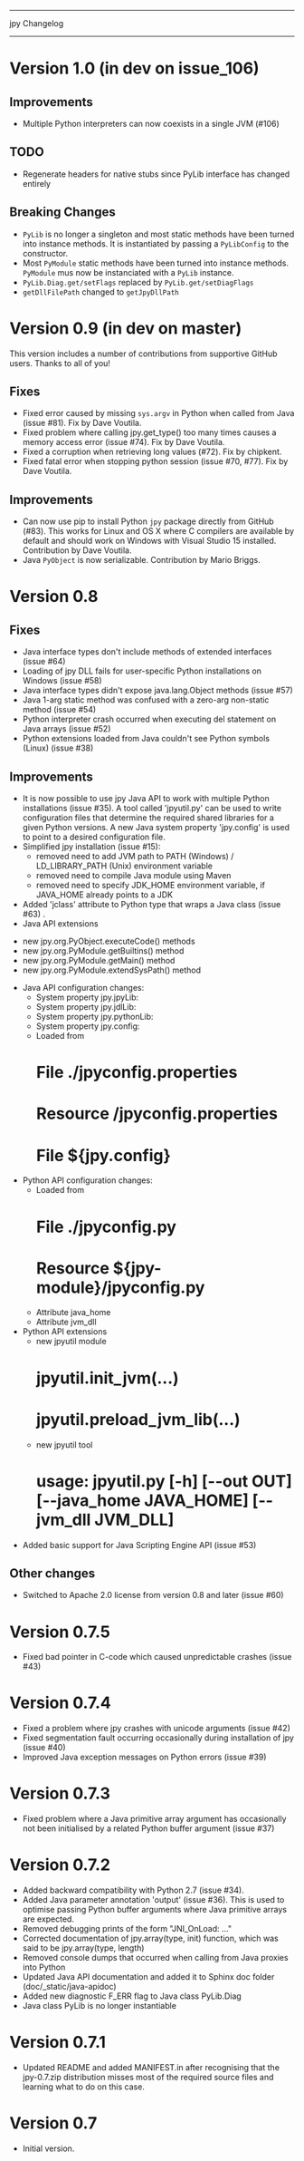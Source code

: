 *************
jpy Changelog
*************

Version 1.0 (in dev on issue_106)
=================================

Improvements
------------

* Multiple Python interpreters can now coexists in a single JVM (#106)

TODO
----

* Regenerate headers for native stubs since PyLib interface has changed entirely 

Breaking Changes
----------------

* `PyLib` is no longer a singleton and most static methods have been turned into instance methods. 
  It is instantiated by passing a `PyLibConfig` to the constructor.
* Most `PyModule` static methods have been turned into instance methods. `PyModule` mus now be instanciated with a 
  `PyLib` instance. 
* `PyLib.Diag.get/setFlags` replaced by `PyLib.get/setDiagFlags`
* `getDllFilePath` changed to `getJpyDllPath`


Version 0.9 (in dev on master)
==============================

This version includes a number of contributions from supportive GitHub users. Thanks to all of you! 

Fixes
-----

* Fixed error caused by missing `sys.argv` in Python when called from Java (issue #81). Fix by Dave Voutila.
* Fixed problem where calling jpy.get_type() too many times causes a memory access error (issue #74). Fix by Dave Voutila.
* Fixed a corruption when retrieving long values (#72). Fix by chipkent. 
* Fixed fatal error when stopping python session (issue #70, #77). Fix by Dave Voutila.

Improvements
------------

* Can now use pip to install Python `jpy` package directly from GitHub (#83).
  This works for Linux and OS X where C compilers are available by default 
  and should work on Windows with Visual Studio 15 installed. 
  Contribution by Dave Voutila. 
* Java `PyObject` is now serializable. Contribution by Mario Briggs. 


Version 0.8
===========

Fixes
-----

* Java interface types don't include methods of extended interfaces (issue #64)
* Loading of jpy DLL fails for user-specific Python installations on Windows (issue #58)
* Java interface types didn't expose java.lang.Object methods (issue #57)
* Java 1-arg static method was confused with a zero-arg non-static method (issue #54)
* Python interpreter crash occurred when executing del statement on Java arrays (issue #52)
* Python extensions loaded from Java couldn't see Python symbols (Linux) (issue #38)

Improvements
------------

* It is now possible to use jpy Java API to work with multiple Python installations (issue #35).
  A tool called 'jpyutil.py' can be used to write configuration files that determine the required shared libraries
  for a given Python versions.
  A new Java system property 'jpy.config' is used to point to a desired configuration file.
* Simplified jpy installation (issue #15):
  - removed need to add JVM path to PATH (Windows) / LD_LIBRARY_PATH (Unix) environment variable
  - removed need to compile Java module using Maven
  - removed need to specify JDK_HOME environment variable, if JAVA_HOME already points to a JDK
 * Added 'jclass' attribute to Python type that wraps a Java class (issue #63) .
 * Java API extensions
  - new jpy.org.PyObject.executeCode() methods
  - new jpy.org.PyModule.getBuiltins() method
  - new jpy.org.PyModule.getMain() method
  - new jpy.org.PyModule.extendSysPath() method
* Java API configuration changes:
  - System property jpy.jpyLib:
  - System property jpy.jdlLib:
  - System property jpy.pythonLib:
  - System property jpy.config:
  - Loaded from
    # File ./jpyconfig.properties
    # Resource /jpyconfig.properties
    # File ${jpy.config}
* Python API configuration changes:
  - Loaded from
    # File ./jpyconfig.py
    # Resource ${jpy-module}/jpyconfig.py
  - Attribute java_home
  - Attribute jvm_dll
* Python API extensions
  - new jpyutil module
    # jpyutil.init_jvm(...)
    # jpyutil.preload_jvm_lib(...)
  - new jpyutil tool
    # usage: jpyutil.py [-h] [--out OUT] [--java_home JAVA_HOME] [--jvm_dll JVM_DLL]
* Added basic support for Java Scripting Engine API (issue #53)

Other changes
-------------
* Switched to Apache 2.0 license from version 0.8 and later (issue #60)


Version 0.7.5
=============

* Fixed bad pointer in C-code which caused unpredictable crashes (issue #43)


Version 0.7.4
=============

* Fixed a problem where jpy crashes with unicode arguments (issue #42)
* Fixed segmentation fault occurring occasionally during installation of jpy (issue #40)
* Improved Java exception messages on Python errors (issue #39)


Version 0.7.3
=============

* Fixed problem where a Java primitive array argument has occasionally not been initialised by a
  related Python buffer argument (issue #37)


Version 0.7.2
=============

* Added backward compatibility with Python 2.7 (issue #34).
* Added Java parameter annotation 'output' (issue #36).
  This is used to optimise passing Python buffer arguments where Java primitive arrays are expected.
* Removed debugging prints of the form "JNI_OnLoad: ..."
* Corrected documentation of jpy.array(type, init) function, which was said to be jpy.array(type, length)
* Removed console dumps that occurred when calling from Java proxies into Python
* Updated Java API documentation and added it to Sphinx doc folder (doc/_static/java-apidoc)
* Added new diagnostic F_ERR flag to Java class PyLib.Diag
* Java class PyLib is no longer instantiable


Version 0.7.1
=============

* Updated README and added MANIFEST.in after recognising that the jpy-0.7.zip distribution misses most of the
  required source files and learning what to do on this case.


Version 0.7
===========

* Initial version.


